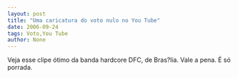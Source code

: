 ```yaml
---
layout: post
title: "Uma caricatura do voto nulo no You Tube"
date: 2006-09-24
tags: Voto,You Tube
author: None
---
```


Veja esse clipe&nbsp;ótimo da banda hardcore&nbsp;DFC, de Bras?lia. Vale a pena. É só porrada.
&nbsp;

 